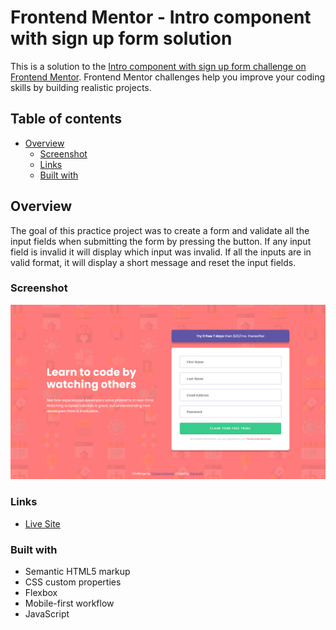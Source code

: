 # Frontend Mentor - Intro component with sign up form solution

This is a solution to the [Intro component with sign up form challenge on Frontend Mentor](https://www.frontendmentor.io/challenges/intro-component-with-signup-form-5cf91bd49edda32581d28fd1). Frontend Mentor challenges help you improve your coding skills by building realistic projects. 

## Table of contents

- [Overview](#overview)
  - [Screenshot](#screenshot)
  - [Links](#links)
  - [Built with](#built-with)

## Overview
The goal of this practice project was to create a form and validate all the input fields when submitting the form by pressing the button. If any input field is invalid it will display which input was invalid. If all the inputs are in valid format, it will display a short message and reset the input fields.

### Screenshot

![](./screenshot.png)

### Links

- [Live Site]()

### Built with

- Semantic HTML5 markup
- CSS custom properties 
- Flexbox
- Mobile-first workflow
- JavaScript